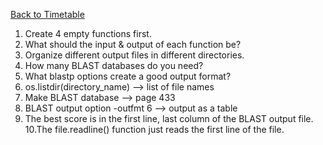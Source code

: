 <a href="https://github.com/ELIXIR-ITA-training/python_course"> Back to Timetable</a>


1. Create 4 empty functions first.
2. What should the input & output of each function be?
3. Organize different output files in different directories.
4. How many BLAST databases do you need?
5. What blastp options create a good output format?
6. os.listdir(directory_name) --> list of file names
7. Make BLAST database --> page 433
8. BLAST output option -outfmt 6 --> output as a table
9. The best score is in the first line, last column of the BLAST output file.10.The file.readline() function just reads the first line of the file.
